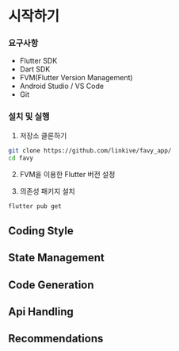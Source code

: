 

# 시작하기

### 요구사항

- Flutter SDK 
- Dart SDK 
- FVM(Flutter Version Management)
- Android Studio / VS Code
- Git

### 설치 및 실행

1. 저장소 클론하기

```bash
git clone https://github.com/linkive/favy_app/
cd favy
```

2. FVM을 이용한 Flutter 버전 설정

3. 의존성 패키지 설치

```bash
flutter pub get
```



## Coding Style

## State Management

## Code Generation

## Api Handling

## Recommendations



